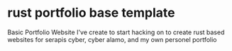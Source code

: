 # rust portfolio base template 
Basic Portfolio Website I've create to start hacking on to create rust based websites for serapis cyber, cyber alamo, and my own personel portfolio
